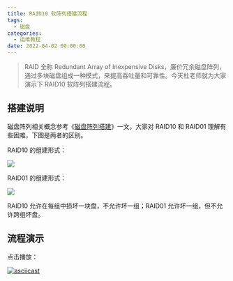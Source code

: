 ```yaml
---
title: RAID10 软阵列搭建流程
tags:
  - 磁盘
categories:
  - 运维教程
date: 2022-04-02 00:00:00
---
```


> RAID 全称 Redundant Array of Inexpensive Disks，廉价冗余磁盘阵列，通过多块磁盘组成一种模式，来提高吞吐量和可靠性。今天杜老师就为大家演示下 RAID10 软阵列搭建流程。

<!-- more -->

## 搭建说明

磁盘阵列相关概念参考《[磁盘阵列搭建](https://dusays.com/146/)》一文。大家对 RAID10 和 RAID01 理解有些困难，下图是两者的区别。

RAID10 的组建形式：

![](https://bu.dusays.com/2022/03/12/ab4c41b37d518.png)

RAID01 的组建形式：

![](https://bu.dusays.com/2022/03/12/f2cd1ba3e2fa2.png)

RAID10 允许在每组中损坏一块盘，不允许坏一组；RAID01 允许坏一组，但不允许跨组坏盘。

## 流程演示

点击播放：

[![asciicast](https://asciinema.org/a/477989.svg)](https://asciinema.org/a/477989)
